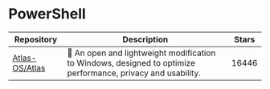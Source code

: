 # PowerShell

| Repository                                          | Description                                                                                                  | Stars |
| --------------------------------------------------- | ------------------------------------------------------------------------------------------------------------ | ----- |
| [Atlas-OS/Atlas](https://github.com/Atlas-OS/Atlas) | 🚀 An open and lightweight modification to Windows, designed to optimize performance, privacy and usability. | 16446 |
